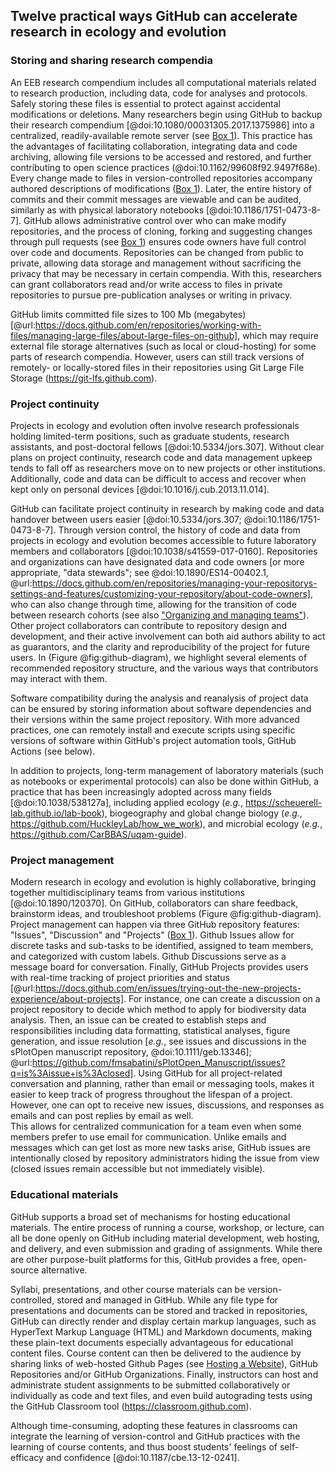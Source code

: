 ## Twelve practical ways GitHub can accelerate research in ecology and evolution

### Storing and sharing research compendia

<!--*contributors to this section: Dylan Gomes, Emma Hudgins, Pedro Braga, Katherine Hébert* -->
An EEB research compendium includes all computational materials related to research production, including data, code for analyses and protocols. 
Safely storing these files is essential to protect against accidental modifications or deletions.
Many researchers begin using GitHub to backup their research compendium [@doi:10.1080/00031305.2017.1375986] into a centralized, readily-available remote server (see [Box 1](#definitions)).
This practice has the advantages of facilitating collaboration, integrating data and code archiving, allowing file versions to be accessed and restored, and further contributing to open science practices (@doi:10.1162/99608f92.9497f68e).
Every change made to files in version-controlled repositories accompany authored descriptions of modifications ([Box 1](#definitions)).
Later, the entire history of commits and their commit messages are viewable and can be audited, similarly as with physical laboratory notebooks [@doi:10.1186/1751-0473-8-7].
GitHub allows administrative control over who can make modify repositories, and the process of cloning, forking and suggesting changes through pull requests (see [Box 1](#definitions)) ensures code owners have full control over code and documents.
Repositories can be changed from public to private, allowing data storage and management without sacrificing the privacy that may be necessary in certain compendia.
With this, researchers can grant collaborators read and/or write access to files in private repositories to pursue pre-publication analyses or writing in privacy.

GitHub limits committed file sizes to 100 Mb (megabytes) [@url:https://docs.github.com/en/repositories/working-with-files/managing-large-files/about-large-files-on-github], which may require external file storage alternatives (such as local or cloud-hosting) for some parts of research compendia.
However, users can still track versions of remotely- or locally-stored files in their repositories using Git Large File Storage (<https://git-lfs.github.com>).

### Project continuity

<!--*Contributors to this section: BPME, VF, PHPB  -->

Projects in ecology and evolution often involve research professionals holding limited-term positions, such as graduate students, research assistants, and post-doctoral fellows [@doi:10.5334/jors.307].
Without clear plans on project continuity, research code and data management upkeep tends to fall off as researchers move on to new projects or other institutions.
Additionally, code and data can be difficult to access and recover when kept only on personal devices [@doi:10.1016/j.cub.2013.11.014].

GitHub can facilitate project continuity in research by making code and data handover between users easier [@doi:10.5334/jors.307; @doi:10.1186/1751-0473-8-7].
Through version control, the history of code and data from projects in ecology and evolution becomes accessible to future laboratory members and collaborators [@doi:10.1038/s41559-017-0160].
Repositories and organizations can have designated data and code owners [or more appropriate, "data stewards"; see @doi:10.1890/ES14-00402.1, @url:https://docs.github.com/en/repositories/managing-your-repositorys-settings-and-features/customizing-your-repository/about-code-owners], who can also change through time, allowing for the transition of code between research cohorts (see also ["Organizing and managing teams"](#organizations)).
Other project collaborators can contribute to repository design and development, and their active involvement can both aid authors ability to act as guarantors, and the clarity and reproducibility of the project for future users.
In (Figure @fig:github-diagram), we highlight several elements of recommended repository structure, and the various ways that contributors may interact with them.

Software compatibility during the analysis and reanalysis of project data can be ensured by storing information about software dependencies and their versions within the same project repository.
With more advanced practices, one can remotely install and execute scripts using specific versions of software within GitHub's project automation tools, GitHub Actions (see below).

In addition to projects, long-term management of laboratory materials (such as notebooks or experimental protocols) can also be done within GitHub, a practice that has been increasingly adopted across many fields [@doi:10.1038/538127a], including applied ecology (_e.g._, <https://scheuerell-lab.github.io/lab-book>), biogeography and global change biology (_e.g._, <https://github.com/HuckleyLab/how_we_work>), and microbial ecology (_e.g._, <https://github.com/CarBBAS/uqam-guide>). 


### Project management

<!--*Contributors to this section: Kaitlyn Gaynor, Rob Crystal-Ornelas, Pedro Braga*-->

Modern research in ecology and evolution is highly collaborative, bringing together multidisciplinary teams from various institutions [@doi:10.1890/120370].
On GitHub, collaborators can share feedback, brainstorm ideas, and troubleshoot problems (Figure @fig:github-diagram).
Project management can happen via three GitHub repository features: "Issues", "Discussion" and "Projects" ([Box 1](#definitions)).
Github Issues allow for discrete tasks and sub-tasks to be identified, assigned to team members, and categorized with custom labels.
Github Discussions serve as a message board for conversation.
Finally, GitHub Projects provides users with real-time tracking of project priorities and status [@url:https://docs.github.com/en/issues/trying-out-the-new-projects-experience/about-projects].
For instance, one can create a discussion on a project repository to decide which method to apply for biodiversity data analysis.
Then, an issue can be created to establish steps and responsibilities including data formatting, statistical analyses, figure generation, and issue resolution [_e.g._, see issues and discussions in the sPlotOpen manuscript repository, @doi:10.1111/geb.13346]; @url:https://github.com/fmsabatini/sPlotOpen_Manuscript/issues?q=is%3Aissue+is%3Aclosed].
Using GitHub for all project-related conversation and planning, rather than email or messaging tools, makes it easier to keep track of progress throughout the lifespan of a project. 
However, one can opt to receive new issues, discussions, and responses as emails and can post replies by email as well.  
This allows for centralized communication for a team even when some members prefer to use email for communication.
Unlike emails and messages which can get lost as more new tasks arise, GitHub issues are intentionally closed by repository administrators hiding the issue from view (closed issues remain accessible but not immediately visible).

### Educational materials

<!-- *contributors to this section: Cole Brookson, PHPB* -->

GitHub supports a broad set of mechanisms for hosting educational materials.
The entire process of running a course, workshop, or lecture, can all be done openly on GitHub including material development, web hosting, and delivery, and even submission and grading of assignments.
While there are other purpose-built platforms for this, GitHub provides a free, open-source alternative.

Syllabi, presentations, and other course materials can be version-controlled, stored and managed in GitHub.
While any file type for presentations and documents can be stored and tracked in repositories, GitHub can directly render and display certain markup languages, such as HyperText Markup Language (HTML) and Markdown documents, making these plain-text documents especially advantageous for educational content files.
Course content can then be delivered to the audience by sharing links of web-hosted Github Pages (see [Hosting a Website](#hosting-a-website)), GitHub Repositories and/or GitHub Organizations.
Finally, instructors can host and administrate student assignments to be submitted collaboratively or individually as code and text files, and even build autograding tests using the GitHub Classroom tool (<https://classroom.github.com>).

Although time-consuming, adopting these features in classrooms can integrate the learning of version-control and GitHub practices with the learning of course contents, and thus boost students' feelings of self-efficacy and confidence [@doi:10.1187/cbe.13-12-0241].